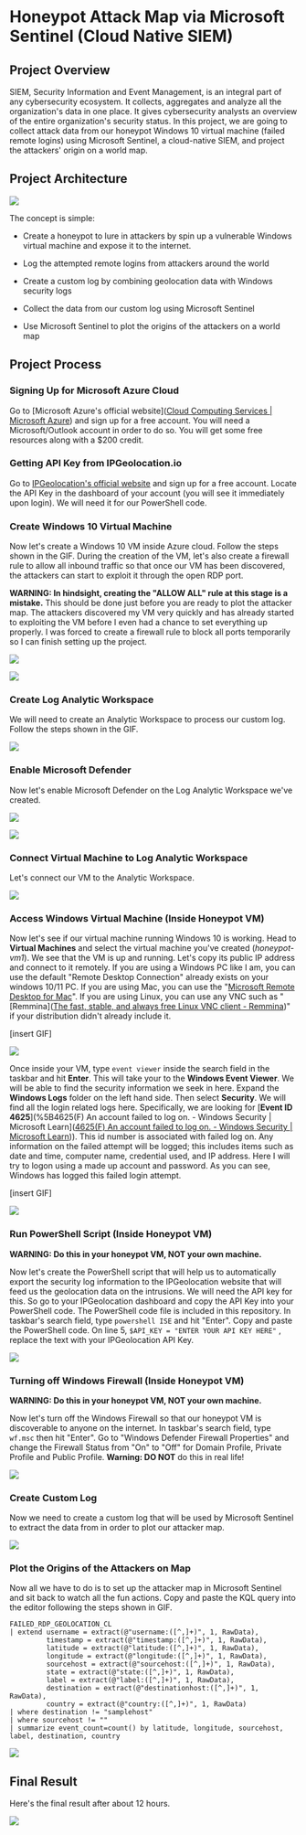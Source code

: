 # Honeypot Attack Map via Microsoft Sentinel (Cloud Native SIEM)



## Project Overview

SIEM, Security Information and Event Management, is an integral part of any cybersecurity ecosystem. It collects, aggregates and analyze all the organization's data in one place. It gives cybersecurity analysts an overview of the entire organization's security status. In this project, we are going to collect attack data from our honeypot Windows 10 virtual machine (failed remote logins) using Microsoft Sentinel, a cloud-native SIEM, and project the attackers' origin on a world map.

## Project Architecture

![](C:\Users\simon\Downloads\Honeypot%20Attack%20Map.drawio.png)

The concept is simple:

- Create a honeypot to lure in attackers by spin up a vulnerable Windows virtual machine and expose it to the internet.

- Log the attempted remote logins from attackers around the world

- Create a custom log by combining geolocation data with Windows security logs

- Collect the data from our custom log using Microsoft Sentinel

- Use Microsoft Sentinel to plot the origins of the attackers on a world map

## Project Process

### Signing Up for Microsoft Azure Cloud

Go to [Microsoft Azure's official website]([Cloud Computing Services | Microsoft Azure](https://azure.microsoft.com/en-us)) and sign up for a free account. You will need a Microsoft/Outlook account in order to do so. You will get some free resources along with a $200 credit.

### Getting API Key from IPGeolocation.io

Go to [IPGeolocation's official website](https://ipgeolocation.io/) and sign up for a free account. Locate the API Key in the dashboard of your account (you will see it immediately upon login). We will need it for our PowerShell code.

### Create Windows 10 Virtual Machine

Now let's create a Windows 10 VM inside Azure cloud. Follow the steps shown in the GIF. During the creation of the VM, let's also create a firewall rule to allow all inbound traffic so that once our VM has been discovered, the attackers can start to exploit it through the open RDP port.



**WARNING: In hindsight, creating the "ALLOW ALL" rule at this stage is a mistake.** This should be done just before you are ready to plot the attacker map. The attackers discovered my VM very quickly and has already started to exploiting the VM before I even had a chance to set everything up properly. I was forced to create a firewall rule to block all ports temporarily so I can finish setting up the project.

![](F:\Screen%20Gif\Azure%20Project\Azure%20Sentinel%20SIEM%20Project\Create%20Virtual%20Machine%201.gif)

![](F:\Screen%20Gif\Azure%20Project\Azure%20Sentinel%20SIEM%20Project\Create%20Virtual%20Machine%202.gif)

### Create Log Analytic Workspace

We will need to create an Analytic Workspace to process our custom log. Follow the steps shown in the GIF.

![](F:\Screen%20Gif\Azure%20Project\Azure%20Sentinel%20SIEM%20Project\Create%20Log%20Analytics%20Workspaces.gif)

### Enable Microsoft Defender

Now let's enable Microsoft Defender on the Log Analytic Workspace we've created.

![](F:\Screen%20Gif\Azure%20Project\Azure%20Sentinel%20SIEM%20Project\Connect%20Microsoft%20Defender%20to%20Honeypot-log.gif)

![](F:\Screen%20Gif\Azure%20Project\Azure%20Sentinel%20SIEM%20Project\Connect%20Sentinel%20to%20Log%20Space.gif)

### Connect Virtual Machine to Log Analytic Workspace

Let's connect our VM to the Analytic Workspace.

![](F:\Screen%20Gif\Azure%20Project\Azure%20Sentinel%20SIEM%20Project\Connect%20Honeypot-log%20to%20VM.gif)

### Access Windows Virtual Machine (Inside Honeypot VM)

Now let's see if our virtual machine running Windows 10 is working. Head to **Virtual Machines** and select the virtual machine you've created (*honeypot-vm1*). We see that the VM is up and running. Let's copy its public IP address and connect to it remotely. If you are using a Windows PC like I am, you can use the default "Remote Desktop Connection" already exists on your windows 10/11 PC. If you are using Mac, you can use the "[Microsoft Remote Desktop for Mac](https://apps.apple.com/us/app/microsoft-remote-desktop/id1295203466?mt=12)". If you are using Linux, you can use any VNC such as "[Remmina]([The fast, stable, and always free Linux VNC client - Remmina](https://remmina.org/remmina-vnc/))" if your distribution didn't already include it.

[insert GIF]

![](F:\Screen%20Gif\Azure%20Project\Azure%20Sentinel%20SIEM%20Project\RDP%20into%20VM%201.gif)

Once inside your VM, type `event viewer` inside the search field in the taskbar and hit **Enter**. This will take your to the **Windows Event Viewer**. We will be able to find the security information we seek in here. Expand the **Windows Logs** folder on the left hand side. Then select **Security**. We will find all the login related logs here. Specifically, we are looking for [**Event ID 4625**](%5B4625(F) An account failed to log on. - Windows Security | Microsoft Learn]([4625(F) An account failed to log on. - Windows Security | Microsoft Learn](https://learn.microsoft.com/en-us/windows/security/threat-protection/auditing/event-4625))). This id number is associated with failed log on. Any information on the failed attempt will be logged; this includes items such as date and time, computer name, credential used, and IP address. Here I will try to logon using a made up account and password. As you can see, Windows has logged this failed login attempt.

[insert GIF]

![](F:\Screen%20Gif\Azure%20Project\Azure%20Sentinel%20SIEM%20Project\Event%20Viewer%204625%20Logon.gif)

### Run PowerShell Script (Inside Honeypot VM)

**WARNING: Do this in your honeypot VM, NOT your own machine.**

Now let's create the PowerShell script that will help us to automatically export the security log information to the IPGeolocation website that will feed us the geolocation data on the intrusions. We will need the API key for this. So go to your IPGeolocation dashboard and copy the API Key into your PowerShell code. The PowerShell code file is included in this repository. In taskbar's search field, type `powershell ISE` and hit "Enter". Copy and paste the PowerShell code. On line 5, `$API_KEY = "ENTER YOUR API KEY HERE"` , replace the text with your IPGeolocation API Key.

![](F:\Screen%20Gif\Azure%20Project\Azure%20Sentinel%20SIEM%20Project\Run%20PowerShell%20Script.gif)

### Turning off Windows Firewall (Inside Honeypot VM)

**WARNING: Do this in your honeypot VM, NOT your own machine.**

Now let's turn off the Windows Firewall so that our honeypot VM is discoverable to anyone on the internet. In taskbar's search field, type `wf.msc` then hit "Enter". Go to "Windows Defender Firewall Properties" and change the Firewall Status from "On" to "Off" for Domain Profile, Private Profile and Public Profile. **Warning: DO NOT** do this in real life!

![](F:\Screen%20Gif\Azure%20Project\Azure%20Sentinel%20SIEM%20Project\Turning%20off%20Windows%20Firewall.gif)

### Create Custom Log

Now we need to create a custom log that will be used by Microsoft Sentinel to extract the data from in order to plot our attacker map.

![](F:\Screen%20Gif\Azure%20Project\Azure%20Sentinel%20SIEM%20Project\Create%20Custom%20Log.gif)

### Plot the Origins of the Attackers on Map

Now all we have to do is to set up the attacker map in Microsoft Sentinel and sit back to watch all the fun actions. Copy and paste the KQL query into the editor following the steps shown in GIF.

```kusto
FAILED_RDP_GEOLOCATION_CL 
| extend username = extract(@"username:([^,]+)", 1, RawData),
         timestamp = extract(@"timestamp:([^,]+)", 1, RawData),
         latitude = extract(@"latitude:([^,]+)", 1, RawData),
         longitude = extract(@"longitude:([^,]+)", 1, RawData),
         sourcehost = extract(@"sourcehost:([^,]+)", 1, RawData),
         state = extract(@"state:([^,]+)", 1, RawData),
         label = extract(@"label:([^,]+)", 1, RawData),
         destination = extract(@"destinationhost:([^,]+)", 1, RawData),
         country = extract(@"country:([^,]+)", 1, RawData)
| where destination != "samplehost"
| where sourcehost != ""
| summarize event_count=count() by latitude, longitude, sourcehost, label, destination, country
```

![](F:\Screen%20Gif\Azure%20Project\Azure%20Sentinel%20SIEM%20Project\Plotting%20Windows%20Sentinel%20Attack%20Map.gif)

## Final Result

Here's the final result after about 12 hours.

![](C:\Users\simon\Downloads\honeypotAttackMapFinal.png)
